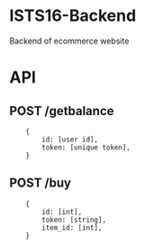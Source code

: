 # ISTS16-Backend
Backend of ecommerce website

# API

## POST /getbalance
```
    {
        id: [user id],
        token: [unique token],
    }
```

## POST /buy
```
    {
        id: [int],
        token: [string],
        item_id: [int],
    }
```